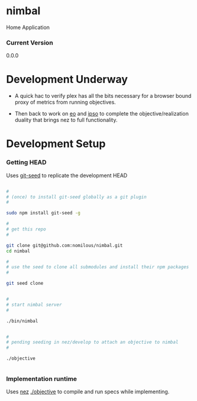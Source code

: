 nimbal
======

Home Application


### Current Version

0.0.0



Development Underway
====================


* A quick hac to verify plex has all the bits necessary for a browser bound proxy of metrics from running objectives.

* Then back to work on [eo](https://github.com/nomilous/eo) and [ipso](https://github.com/nomilous/ipso) to complete the objective/realization duality that brings nez to full functionality. 




Development Setup
=================

### Getting HEAD

Uses [git-seed](https://github.com/nomilous/git-seed) to replicate the development HEAD

```bash

#
# (once) to install git-seed globally as a git plugin
#

sudo npm install git-seed -g

#
# get this repo
#

git clone git@github.com:nomilous/nimbal.git
cd nimbal

#
# use the seed to clone all submodules and install their npm packages
#

git seed clone


#
# start nimbal server
#

./bin/nimbal


#
# pending seeding in nez/develop to attach an objective to nimbal
# 

./objective



```

### Implementation runtime

Uses [nez](https://github.com/nomilous/nez) [./objective](https://github.com/nomilous/nimbal/blob/master/objective) to compile and run specs while implementing.

